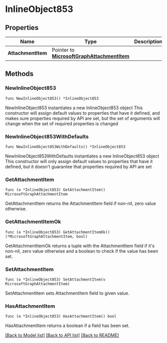 # InlineObject853

## Properties

Name | Type | Description | Notes
------------ | ------------- | ------------- | -------------
**AttachmentItem** | Pointer to [**MicrosoftGraphAttachmentItem**](MicrosoftGraphAttachmentItem.md) |  | [optional] 

## Methods

### NewInlineObject853

`func NewInlineObject853() *InlineObject853`

NewInlineObject853 instantiates a new InlineObject853 object
This constructor will assign default values to properties that have it defined,
and makes sure properties required by API are set, but the set of arguments
will change when the set of required properties is changed

### NewInlineObject853WithDefaults

`func NewInlineObject853WithDefaults() *InlineObject853`

NewInlineObject853WithDefaults instantiates a new InlineObject853 object
This constructor will only assign default values to properties that have it defined,
but it doesn't guarantee that properties required by API are set

### GetAttachmentItem

`func (o *InlineObject853) GetAttachmentItem() MicrosoftGraphAttachmentItem`

GetAttachmentItem returns the AttachmentItem field if non-nil, zero value otherwise.

### GetAttachmentItemOk

`func (o *InlineObject853) GetAttachmentItemOk() (*MicrosoftGraphAttachmentItem, bool)`

GetAttachmentItemOk returns a tuple with the AttachmentItem field if it's non-nil, zero value otherwise
and a boolean to check if the value has been set.

### SetAttachmentItem

`func (o *InlineObject853) SetAttachmentItem(v MicrosoftGraphAttachmentItem)`

SetAttachmentItem sets AttachmentItem field to given value.

### HasAttachmentItem

`func (o *InlineObject853) HasAttachmentItem() bool`

HasAttachmentItem returns a boolean if a field has been set.


[[Back to Model list]](../README.md#documentation-for-models) [[Back to API list]](../README.md#documentation-for-api-endpoints) [[Back to README]](../README.md)


